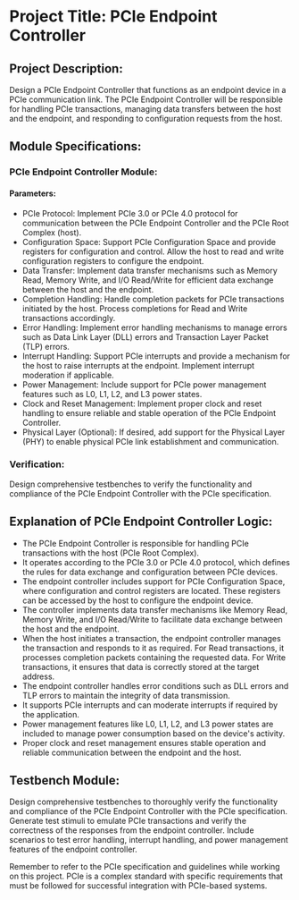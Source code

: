 # Project Title: PCIe Endpoint Controller

## Project Description:
Design a PCIe Endpoint Controller that functions as an endpoint device in a PCIe communication link. The PCIe Endpoint Controller will be responsible for handling PCIe transactions, managing data transfers between the host and the endpoint, and responding to configuration requests from the host.

## Module Specifications:

### PCIe Endpoint Controller Module:

#### Parameters:
- PCIe Protocol: Implement PCIe 3.0 or PCIe 4.0 protocol for communication between the PCIe Endpoint Controller and the PCIe Root Complex (host).
- Configuration Space: Support PCIe Configuration Space and provide registers for configuration and control. Allow the host to read and write configuration registers to configure the endpoint.
- Data Transfer: Implement data transfer mechanisms such as Memory Read, Memory Write, and I/O Read/Write for efficient data exchange between the host and the endpoint.
- Completion Handling: Handle completion packets for PCIe transactions initiated by the host. Process completions for Read and Write transactions accordingly.
- Error Handling: Implement error handling mechanisms to manage errors such as Data Link Layer (DLL) errors and Transaction Layer Packet (TLP) errors.
- Interrupt Handling: Support PCIe interrupts and provide a mechanism for the host to raise interrupts at the endpoint. Implement interrupt moderation if applicable.
- Power Management: Include support for PCIe power management features such as L0, L1, L2, and L3 power states.
- Clock and Reset Management: Implement proper clock and reset handling to ensure reliable and stable operation of the PCIe Endpoint Controller.
- Physical Layer (Optional): If desired, add support for the Physical Layer (PHY) to enable physical PCIe link establishment and communication.

### Verification:
Design comprehensive testbenches to verify the functionality and compliance of the PCIe Endpoint Controller with the PCIe specification.

## Explanation of PCIe Endpoint Controller Logic:

- The PCIe Endpoint Controller is responsible for handling PCIe transactions with the host (PCIe Root Complex).
- It operates according to the PCIe 3.0 or PCIe 4.0 protocol, which defines the rules for data exchange and configuration between PCIe devices.
- The endpoint controller includes support for PCIe Configuration Space, where configuration and control registers are located. These registers can be accessed by the host to configure the endpoint device.
- The controller implements data transfer mechanisms like Memory Read, Memory Write, and I/O Read/Write to facilitate data exchange between the host and the endpoint.
- When the host initiates a transaction, the endpoint controller manages the transaction and responds to it as required. For Read transactions, it processes completion packets containing the requested data. For Write transactions, it ensures that data is correctly stored at the target address.
- The endpoint controller handles error conditions such as DLL errors and TLP errors to maintain the integrity of data transmission.
- It supports PCIe interrupts and can moderate interrupts if required by the application.
- Power management features like L0, L1, L2, and L3 power states are included to manage power consumption based on the device's activity.
- Proper clock and reset management ensures stable operation and reliable communication between the endpoint and the host.

## Testbench Module:

Design comprehensive testbenches to thoroughly verify the functionality and compliance of the PCIe Endpoint Controller with the PCIe specification.
Generate test stimuli to emulate PCIe transactions and verify the correctness of the responses from the endpoint controller.
Include scenarios to test error handling, interrupt handling, and power management features of the endpoint controller.

Remember to refer to the PCIe specification and guidelines while working on this project. PCIe is a complex standard with specific requirements that must be followed for successful integration with PCIe-based systems.
